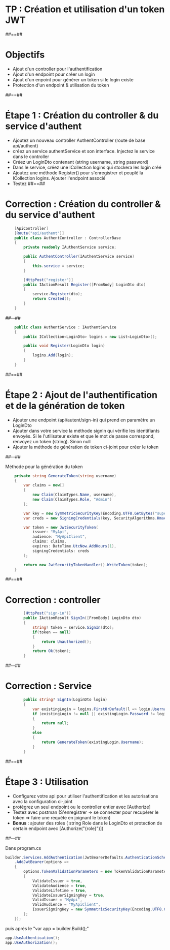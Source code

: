 <!-- .slide: class="transition bg-pink" -->

# TP : Création et utilisation d'un token JWT

##==##
# Objectifs

- Ajout d'un controller pour l'authentification 
- Ajout d'un endpoint pour créer un login
- Ajout d'un enpoint pour générer un token si le login existe
- Protection d'un endpoint & utilisation du token

##==##
# Étape 1 : Création du controller & du service d'authent

- Ajoutez un nouveau controller AuthentController (route de base api/authent)
- créez un service authentService et son interface. Injectez le service dans le controller
- Créez un LoginDto contenant (string username, string password) 
- Dans le service, créez une ICollection<LoginDto> logins qui stockera les login créé
- Ajoutez une méthode Register() pour s'enregistrer et peuplé la ICollection<LoginDto> logins. Ajouter l'endpoint associé
- Testez
##==##
<!-- .slide: class="two-column" data-background="#2c3c4e"-->
#  Correction : Création du controller & du service d'authent

``` cs
    [ApiController]
    [Route("api/authent")]
    public class AuthentController : ControllerBase
    {
        private readonly IAuthentService service;

        public AuthentController(IAuthentService service)
        {
            this.service = service;
        }

        [HttpPost("register")]
        public IActionResult Register([FromBody] LoginDto dto)
        {
            service.Register(dto);
            return Created();
        }
    }
```
##--##

``` cs
    public class AuthentService : IAuthentService
    {
        public ICollection<LoginDto> logins = new List<LoginDto>();

        public void Register(LoginDto login)
        {
            logins.Add(login);
        }
    }
```

##==##
<!-- .slide: class="two-column" data-background="#2c3c4e"-->
#  Étape 2 : Ajout de l'authentification et de la génération de token

- Ajouter une endpoint (api/autent/sign-in) qui prend en paramètre un LoginDto
- Ajouter dans votre service la méthode signIn qui vérifie les identifiants envoyés. Si le l'utilisateur existe et que le mot de passe correspond, renvoyez un token (string). Sinon null
- Ajouter la méthode de génération de token ci-joint pour créer le token 

##--##

Méthode pour la génération du token
``` cs
    private string GenerateToken(string username)
    {
        var claims = new[]
        {
            new Claim(ClaimTypes.Name, username),
            new Claim(ClaimTypes.Role, "Admin")
        };

        var key = new SymmetricSecurityKey(Encoding.UTF8.GetBytes("superSecretKey@345superSecretKey@345"));
        var creds = new SigningCredentials(key, SecurityAlgorithms.HmacSha256);

        var token = new JwtSecurityToken(
            issuer: "MyApi",
            audience: "MyApiClient",
            claims: claims,
            expires: DateTime.UtcNow.AddHours(1),
            signingCredentials: creds
        );

        return new JwtSecurityTokenHandler().WriteToken(token);
    }
```

##==##
<!-- .slide: class="two-column" data-background="#2c3c4e"-->
#  Correction : controller 
``` cs
        [HttpPost("sign-in")]
        public IActionResult SignIn([FromBody] LoginDto dto)
        {
            string? token = service.SignIn(dto);
            if(token == null)
            {
                return Unauthorized();
            }
            return Ok(token);
        }

```

##--##
#  Correction : Service 
``` cs
        public string? SignIn(LoginDto login)
        {
            var existingLogin = logins.FirstOrDefault(l => login.Username == login.Username);
            if (existingLogin != null || existingLogin.Password != login.Password) 
            {
                return null;
            }
            else 
            {
                return GenerateToken(existingLogin.Username);
            }
        }

```
##==##
<!-- .slide: class="two-column" data-background="#2c3c4e"-->
#  Étape 3 : Utilisation 

- Configurez votre api pour utiliser l'authentification et les autorisations avec la configuration ci-joint
- protégrez un seul endpoint ou le controller entier avec [Authorize]
- Testez avec postman (S'enregistrer => se connecter pour recupérer le token => faire une requête en joignant le token)
- **Bonus** : ajouter des roles ( string Role dans le LoginDto et protection de certain endpoint avec [Authorize("{role}")])

##--##

Dans program.cs

``` cs
builder.Services.AddAuthentication(JwtBearerDefaults.AuthenticationScheme)
    .AddJwtBearer(options =>
    {
        options.TokenValidationParameters = new TokenValidationParameters
        {
            ValidateIssuer = true,
            ValidateAudience = true,
            ValidateLifetime = true,
            ValidateIssuerSigningKey = true,
            ValidIssuer = "MyApi",
            ValidAudience = "MyApiClient",
            IssuerSigningKey = new SymmetricSecurityKey(Encoding.UTF8.GetBytes("superSecretKey@345superSecretKey@345")) // clé ≥ 256 bits
        };
    });

```

puis après le "var app = builder.Build();"

``` cs
app.UseAuthentication();
app.UseAuthorization();
```
